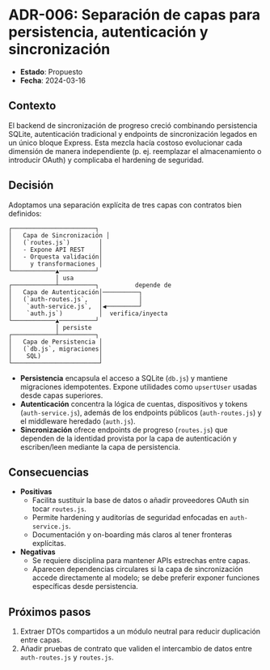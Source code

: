 # ADR-006: Separación de capas para persistencia, autenticación y sincronización

- **Estado**: Propuesto
- **Fecha**: 2024-03-16

## Contexto

El backend de sincronización de progreso creció combinando persistencia SQLite, autenticación
tradicional y endpoints de sincronización legados en un único bloque Express. Esta mezcla hacía
costoso evolucionar cada dimensión de manera independiente (p. ej. reemplazar el almacenamiento o
introducir OAuth) y complicaba el hardening de seguridad.

## Decisión

Adoptamos una separación explícita de tres capas con contratos bien definidos:

```
┌───────────────────────┐
│   Capa de Sincronización │
│   (`routes.js`)        │
│   - Expone API REST    │
│   - Orquesta validación│
│     y transformaciones │
└────────────▲──────────┘
             │ usa
┌────────────┴──────────┐          depende de
│   Capa de Autenticación│──────────┐
│   (`auth-routes.js`,   │          │
│    `auth-service.js`,  │◀─────────┘
│    `auth.js`)          │  verifica/inyecta
└────────────▲──────────┘
             │ persiste
┌────────────┴──────────┐
│   Capa de Persistencia │
│   (`db.js`, migraciones│
│    SQL)                │
└────────────────────────┘
```

- **Persistencia** encapsula el acceso a SQLite (`db.js`) y mantiene migraciones idempotentes.
  Expone utilidades como `upsertUser` usadas desde capas superiores.
- **Autenticación** concentra la lógica de cuentas, dispositivos y tokens (`auth-service.js`),
  además de los endpoints públicos (`auth-routes.js`) y el middleware heredado (`auth.js`).
- **Sincronización** ofrece endpoints de progreso (`routes.js`) que dependen de la identidad
  provista por la capa de autenticación y escriben/leen mediante la capa de persistencia.

## Consecuencias

- **Positivas**
  - Facilita sustituir la base de datos o añadir proveedores OAuth sin tocar `routes.js`.
  - Permite hardening y auditorías de seguridad enfocadas en `auth-service.js`.
  - Documentación y on-boarding más claros al tener fronteras explícitas.
- **Negativas**
  - Se requiere disciplina para mantener APIs estrechas entre capas.
  - Aparecen dependencias circulares si la capa de sincronización accede directamente al modelo;
    se debe preferir exponer funciones específicas desde persistencia.

## Próximos pasos

1. Extraer DTOs compartidos a un módulo neutral para reducir duplicación entre capas.
2. Añadir pruebas de contrato que validen el intercambio de datos entre `auth-routes.js` y
   `routes.js`.
